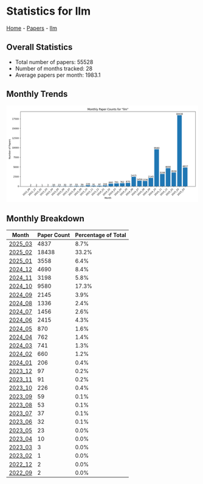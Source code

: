 # Statistics for llm

[Home](https://arxcompass.github.io) - [Papers](https://arxcompass.github.io/papers) - [llm](https://arxcompass.github.io/papers/llm)

## Overall Statistics

- Total number of papers: 55528
- Number of months tracked: 28
- Average papers per month: 1983.1

## Monthly Trends

![Monthly Paper Counts](monthly_stats.png)

## Monthly Breakdown

| Month | Paper Count | Percentage of Total |
| --- | --- | --- |
| [2025_03](./2025_03/papers_1.md) | 4837 | 8.7% |
| [2025_02](./2025_02/papers_1.md) | 18438 | 33.2% |
| [2025_01](./2025_01/papers_1.md) | 3558 | 6.4% |
| [2024_12](./2024_12/papers_1.md) | 4690 | 8.4% |
| [2024_11](./2024_11/papers_1.md) | 3198 | 5.8% |
| [2024_10](./2024_10/papers_1.md) | 9580 | 17.3% |
| [2024_09](./2024_09/papers_1.md) | 2145 | 3.9% |
| [2024_08](./2024_08/papers_1.md) | 1336 | 2.4% |
| [2024_07](./2024_07/papers_1.md) | 1456 | 2.6% |
| [2024_06](./2024_06/papers_1.md) | 2415 | 4.3% |
| [2024_05](./2024_05/papers_1.md) | 870 | 1.6% |
| [2024_04](./2024_04/papers_1.md) | 762 | 1.4% |
| [2024_03](./2024_03/papers_1.md) | 741 | 1.3% |
| [2024_02](./2024_02/papers_1.md) | 660 | 1.2% |
| [2024_01](./2024_01/papers_1.md) | 206 | 0.4% |
| [2023_12](./2023_12/papers_1.md) | 97 | 0.2% |
| [2023_11](./2023_11/papers_1.md) | 91 | 0.2% |
| [2023_10](./2023_10/papers_1.md) | 226 | 0.4% |
| [2023_09](./2023_09/papers_1.md) | 59 | 0.1% |
| [2023_08](./2023_08/papers_1.md) | 53 | 0.1% |
| [2023_07](./2023_07/papers_1.md) | 37 | 0.1% |
| [2023_06](./2023_06/papers_1.md) | 32 | 0.1% |
| [2023_05](./2023_05/papers_1.md) | 23 | 0.0% |
| [2023_04](./2023_04/papers_1.md) | 10 | 0.0% |
| [2023_03](./2023_03/papers_1.md) | 3 | 0.0% |
| [2023_02](./2023_02/papers_1.md) | 1 | 0.0% |
| [2022_12](./2022_12/papers_1.md) | 2 | 0.0% |
| [2022_09](./2022_09/papers_1.md) | 2 | 0.0% |
